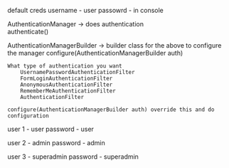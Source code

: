 default creds
username - user
passowrd - in console


AuthenticationManager -> does authentication  
	authenticate()
	
AuthenticationManagerBuilder -> builder class for the above
	to configure the manager
	configure(AuthenticationManagerBuilder auth)
	
	What type of authentication you want 
		UsernamePasswordAuthenticationFilter
		FormLoginAuthenticationFilter
		AnonymousAuthenticationFilter
		RememberMeAuthenticationFilter
		AuthenticationFilter
		
	configure(AuthenticationManagerBuilder auth) override this and do configuration


user 1 - user
password - user

user 2 - admin
password - admin

user 3 - superadmin
password - superadmin

